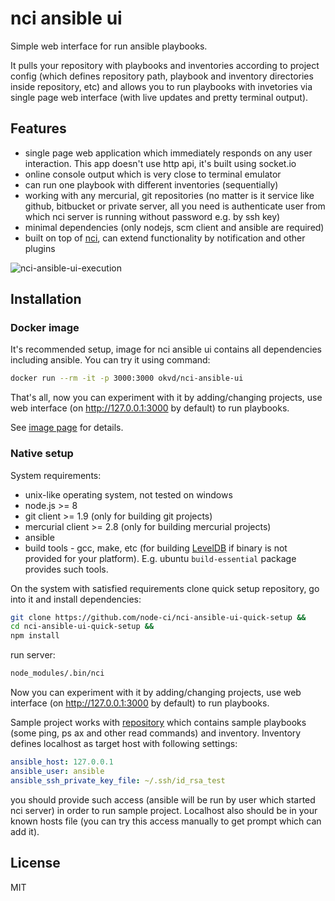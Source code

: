 # nci ansible ui

Simple web interface for run ansible playbooks.

It pulls your repository with playbooks and inventories according to project
config (which defines repository path, playbook and inventory directories inside
repository, etc) and allows you to run playbooks with invetories via single
page web interface (with live updates and pretty terminal output).


## Features

* single page web application which immediately responds on any
user interaction. This app doesn't use http api, it's built using socket.io
* online console output which is very close to terminal emulator
* can run one playbook with different inventories (sequentially)
* working with any mercurial, git repositories (no matter is it service like
github, bitbucket or private server, all you need is authenticate user from
which nci server is running without password e.g. by ssh key)
* minimal dependencies (only nodejs, scm client and ansible are required)
* built on top of [nci](https://github.com/node-ci/nci), can extend
functionality by notification and other plugins

![nci-ansible-ui-execution](https://cloud.githubusercontent.com/assets/465522/21159795/e281871a-c19b-11e6-9dea-aac57440dffe.png)


## Installation


### Docker image

It's recommended setup, image for nci ansible ui contains all dependencies
including ansible. You can try it using command:

```sh
docker run --rm -it -p 3000:3000 okvd/nci-ansible-ui
```

That's all, now you can experiment with it by adding/changing projects,
use web interface (on http://127.0.0.1:3000 by default) to run playbooks.

See [image page](https://hub.docker.com/r/okvd/nci-ansible-ui) for details.


### Native setup

System requirements:

* unix-like operating system, not tested on windows
* node.js >= 8
* git client >= 1.9 (only for building git projects)
* mercurial client >= 2.8 (only for building mercurial projects)
* ansible
* build tools - gcc, make, etc
(for building [LevelDB](https://github.com/level/leveldown) if binary is not
provided for your platform). E.g. ubuntu `build-essential` package provides
such tools.

On the system with satisfied requirements clone quick setup repository,
go into it and install dependencies:

```sh
git clone https://github.com/node-ci/nci-ansible-ui-quick-setup &&
cd nci-ansible-ui-quick-setup &&
npm install
```

run server:


```sh
node_modules/.bin/nci
```

Now you can experiment with it by adding/changing projects,
use web interface (on http://127.0.0.1:3000 by default) to run playbooks.

Sample project works with
[repository](https://github.com/node-ci/nci-ansible-ui-sample-playbook)
which contains sample playbooks (some ping, ps ax and other read commands) and
inventory. Inventory defines localhost as target host with following
settings:

```yaml
ansible_host: 127.0.0.1
ansible_user: ansible
ansible_ssh_private_key_file: ~/.ssh/id_rsa_test
```

you should provide such access (ansible will be run by user which started nci
server) in order to run sample project. Localhost
also should be in your known hosts file (you can try this access manually
to get prompt which can add it).


## License

MIT
